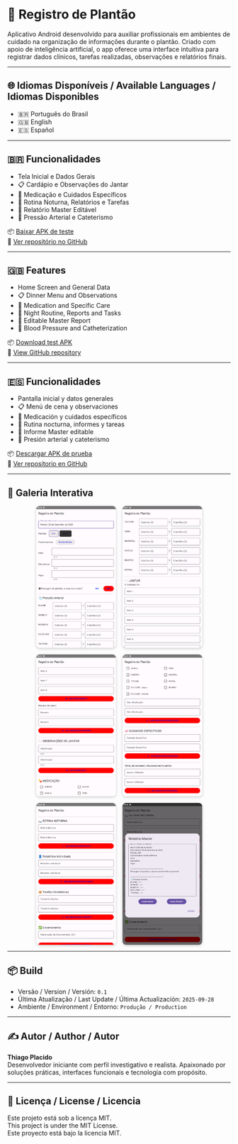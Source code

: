# 🏥 Registro de Plantão

Aplicativo Android desenvolvido para auxiliar profissionais em ambientes de cuidado na organização de informações durante o plantão. Criado com apoio de inteligência artificial, o app oferece uma interface intuitiva para registrar dados clínicos, tarefas realizadas, observações e relatórios finais.

---

## 🌐 Idiomas Disponíveis / Available Languages / Idiomas Disponibles

- 🇧🇷 Português do Brasil
- 🇬🇧 English
- 🇪🇸 Español

---

## 🇧🇷 Funcionalidades

- Tela Inicial e Dados Gerais
- 📋 Cardápio e Observações do Jantar
- 💊 Medicação e Cuidados Específicos
- 🌙 Rotina Noturna, Relatórios e Tarefas
- 📘 Relatório Master Editável
- 💉 Pressão Arterial e Cateterismo

📦 [Baixar APK de teste](app-debug.apk)  
🔗 [Ver repositório no GitHub](https://github.com/thiagoplacido/registro-plantao)

---

## 🇬🇧 Features

- Home Screen and General Data
- 📋 Dinner Menu and Observations
- 💊 Medication and Specific Care
- 🌙 Night Routine, Reports and Tasks
- 📘 Editable Master Report
- 💉 Blood Pressure and Catheterization

📦 [Download test APK](app-debug.apk)  
🔗 [View GitHub repository](https://github.com/thiagoplacido/registro-plantao)

---

## 🇪🇸 Funcionalidades

- Pantalla inicial y datos generales
- 📋 Menú de cena y observaciones
- 💊 Medicación y cuidados específicos
- 🌙 Rutina nocturna, informes y tareas
- 📘 Informe Master editable
- 💉 Presión arterial y cateterismo

📦 [Descargar APK de prueba](app-debug.apk)  
🔗 [Ver repositorio en GitHub](https://github.com/thiagoplacido/registro-plantao)

---

## 📸 Galeria Interativa

<style>
  .gallery img {
    width: 180px;
    border-radius: 8px;
    box-shadow: 0 2px 6px rgba(0,0,0,0.2);
    cursor: pointer;
    transition: transform 0.2s;
  }
  .gallery img:hover {
    transform: scale(1.05);
  }
  .lightbox {
    display: none;
    position: fixed;
    z-index: 999;
    top: 0; left: 0;
    width: 100%; height: 100%;
    background: rgba(0,0,0,0.8);
    justify-content: center;
    align-items: center;
  }
  .lightbox img {
    max-width: 90%;
    max-height: 80%;
    border-radius: 10px;
  }
  .close-btn {
    position: absolute;
    top: 20px; right: 30px;
    font-size: 30px;
    color: white;
    cursor: pointer;
  }
</style>

<div class="gallery" style="display: flex; flex-wrap: wrap; gap: 15px; justify-content: center;">
  <img src="screenshots/1.png" onclick="document.getElementById('light1').style.display='flex'" alt="Tela 1">
  <img src="screenshots/2.png" onclick="document.getElementById('light2').style.display='flex'" alt="Tela 2">
  <img src="screenshots/3.png" onclick="document.getElementById('light3').style.display='flex'" alt="Tela 3">
  <img src="screenshots/4.png" onclick="document.getElementById('light4').style.display='flex'" alt="Tela 4">
  <img src="screenshots/5.png" onclick="document.getElementById('light5').style.display='flex'" alt="Tela 5">
  <img src="screenshots/6.png" onclick="document.getElementById('light6').style.display='flex'" alt="Tela 6">
</div>

<!-- Lightboxes -->
<div id="light1" class="lightbox" onclick="this.style.display='none'">
  <span class="close-btn" onclick="document.getElementById('light1').style.display='none'">&times;</span>
  <img src="screenshots/1.png">
</div>
<div id="light2" class="lightbox" onclick="this.style.display='none'"><span class="close-btn" onclick="document.getElementById('light2').style.display='none'">&times;</span><img src="screenshots/2.png"></div>
<div id="light3" class="lightbox" onclick="this.style.display='none'"><span class="close-btn" onclick="document.getElementById('light3').style.display='none'">&times;</span><img src="screenshots/3.png"></div>
<div id="light4" class="lightbox" onclick="this.style.display='none'"><span class="close-btn" onclick="document.getElementById('light4').style.display='none'">&times;</span><img src="screenshots/4.png"></div>
<div id="light5" class="lightbox" onclick="this.style.display='none'"><span class="close-btn" onclick="document.getElementById('light5').style.display='none'">&times;</span><img src="screenshots/5.png"></div>
<div id="light6" class="lightbox" onclick="this.style.display='none'"><span class="close-btn" onclick="document.getElementById('light6').style.display='none'">&times;</span><img src="screenshots/6.png"></div>

---

## 📦 Build

- Versão / Version / Versión: `0.1`  
- Última Atualização / Last Update / Última Actualización: `2025-09-28`  
- Ambiente / Environment / Entorno: `Produção / Production`

---

## ✍️ Autor / Author / Autor

**Thiago Placido**  
Desenvolvedor iniciante com perfil investigativo e realista. Apaixonado por soluções práticas, interfaces funcionais e tecnologia com propósito.

---

## 📄 Licença / License / Licencia

Este projeto está sob a licença MIT.  
This project is under the MIT License.  
Este proyecto está bajo la licencia MIT.
